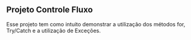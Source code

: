 ## Projeto Controle Fluxo

Esse projeto tem como intuito demonstrar a utilização dos métodos for, Try/Catch e a utilização de Exceções.

